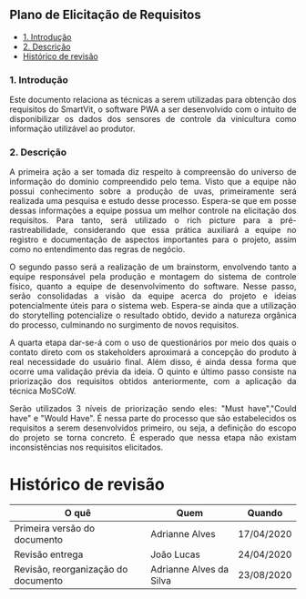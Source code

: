 ## Plano de Elicitação de Requisitos

- [1. Introdução](#_1-introdução)
- [2. Descrição](#_2-descrição)
- [ Histórico de revisão](#_histórico-de-revisão)

### 1. Introdução
<p align="justify">Este documento relaciona as técnicas a serem utilizadas para obtenção dos requisitos do SmartVit, o software PWA a ser desenvolvido com o intuito de disponibilizar os dados dos sensores de controle da vinicultura como informação utilizável ao produtor.

### 2. Descrição

<p align="justify">A primeira ação a ser tomada diz respeito à compreensão do universo de informação do domínio compreendido pelo tema. Visto que a equipe não possui conhecimento sobre a produção de uvas, primeiramente será realizada uma pesquisa e estudo desse processo. Espera-se que em posse dessas informações a equipe possua um melhor controle na elicitação dos requisitos. Para tanto, será utilizado o rich picture para a pré-rastreabilidade, considerando que essa prática auxiliará a equipe no registro e documentação de aspectos importantes para o projeto, assim como no entendimento das regras de negócio.

<p align="justify">O segundo passo será a realização de um brainstorm, envolvendo tanto a equipe responsável pela produção e montagem do sistema de controle físico, quanto a equipe de desenvolvimento do software. Nesse passo, serão consolidadas a visão da equipe acerca do projeto e ideias potencialmente úteis para o sistema web. Espera-se ainda que a utilização do storytelling potencialize o resultado obtido, devido a natureza orgânica do processo, culminando no surgimento de novos requisitos.

<p align="justify">A quarta etapa dar-se-á com o uso de questionários por meio dos quais o contato direto com os stakeholders aproximará  a concepção do produto à real necessidade do usuário final. Além disso, é ainda dessa forma que ocorre uma validação prévia da ideia. O quinto e último passo consiste na priorização dos requisitos obtidos anteriormente, com a aplicação da técnica MoSCoW.

<p align="justify">Serão utilizados 3 níveis de priorização sendo eles: "Must have","Could have" e "Would Have". É nessa parte do processo que são estabelecidos os requisitos a serem desenvolvidos primeiro, ou seja, a definição do escopo do projeto se torna concreto. É esperado que nessa etapa não existam inconsistências nos requisitos elicitados.

# Histórico de revisão

| O quê | Quem  | Quando |
| - | - | - |
|  Primeira versão do documento | Adrianne Alves | 17/04/2020 |
| Revisão entrega | João Lucas | 24/04/2020 |
| Revisão, reorganização do documento | Adrianne Alves da Silva | 23/08/2020|
